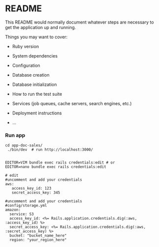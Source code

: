 # README

This README would normally document whatever steps are necessary to get the
application up and running.

Things you may want to cover:

* Ruby version

* System dependencies

* Configuration

* Database creation

* Database initialization

* How to run the test suite

* Services (job queues, cache servers, search engines, etc.)

* Deployment instructions

* ...

### Run app
```shell
cd app-doc-sales/
 ./bin/dev  # run http://localhost:3000/
 
```

```shell
EDITOR=VIM bundle exec rails credentials:edit # or
EDITOR=nano bundle exec rails credentials:edit
```

```shell
# edit
#uncomment and add your credentials
aws:
   access_key_id: 123
   secret_access_key: 345

#uncomment and add your credentials 
#config/storage.yml
amazon:
  service: S3
  access_key_id: <%= Rails.application.credentials.dig(:aws, :access_key_id) %>
  secret_access_key: <%= Rails.application.credentials.dig(:aws, :secret_access_key) %>
  bucket: "bucket_name_here"
  region: "your_region_here"

  ```